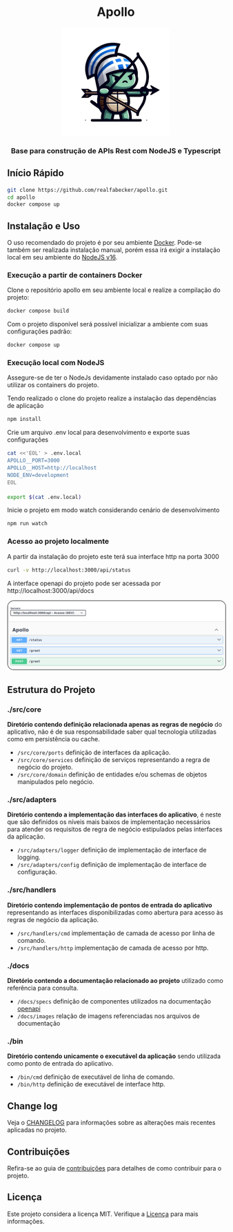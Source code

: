 <h1 align="center">
    Apollo
</h1>
<p align="center">
    <img src="./docs/images/apollo-2.png" alt="apollo" width="250" height="250">
</p> 
<h3 align="center">
    Base para construção de APIs Rest com NodeJS e Typescript
</h3>

## Início Rápido

```bash
git clone https://github.com/realfabecker/apollo.git
cd apollo
docker compose up
```

## Instalação e Uso

O uso recomendado do projeto é por seu ambiente [Docker](https://docs.docker.com/engine/install/). Pode-se também ser realizada instalação manual, porém essa 
irá exigir a instalação local em seu ambiente do [NodeJS v16](https://nodejs.org/en).

### Execução a partir de containers Docker

Clone o repositório apollo em seu ambiente local e realize a compilação do projeto:

```bash
docker compose build
```

Com o projeto disponível será possível inicializar a ambiente com suas configurações padrão:

```bash
docker compose up
```

### Execução local com NodeJS

Assegure-se de ter o NodeJs devidamente instalado caso optado por não utilizar os containers do projeto.

Tendo realizado o clone do projeto realize a instalação das dependências de aplicação

```bash
npm install
```

Crie um arquivo .env local para desenvolvimento e exporte suas configurações

```bash
cat <<'EOL' > .env.local
APOLLO__PORT=3000
APOLLO__HOST=http://localhost
NODE_ENV=development
EOL

export $(cat .env.local)
```

Inicie o projeto em modo watch considerando cenário de desenvolvimento

```bash
npm run watch
```

### Acesso ao projeto localmente

A partir da instalação do projeto este terá sua interface http na porta 3000

```bash
curl -v http://localhost:3000/api/status
```

A interface openapi do projeto pode ser acessada por http://localhost:3000/api/docs


<img src="./docs/images/openapi.png" alt="open api documentation" style="border: 2px solid  gray; border-radius:15px">

## Estrutura do Projeto

### ./src/core

**Diretório contendo definição relacionada apenas as regras de negócio** do aplicativo, não é de sua responsabilidade
saber qual tecnologia utilizadas como em persistência ou cache.

* `/src/core/ports` definição de interfaces da aplicação.
* `/src/core/services` definição de serviços representando a regra de negócio do projeto.
* `/src/core/domain` definição de entidades e/ou schemas de objetos manipulados pelo negócio.

### ./src/adapters

**Diretório contendo a implementação das interfaces do aplicativo**, é neste que são definidos os níveis mais baixos de
implementação necessários para atender os requisitos de regra de negócio estipulados pelas interfaces da aplicação.

* `/src/adapters/logger` definição de implementação de interface de logging.
* `/src/adapters/config` definição de implementação de interface de configuração.

### ./src/handlers

**Diretório contendo implementação de pontos de entrada do aplicativo** representando as interfaces disponibilizadas
como abertura para acesso às regras de negócio da aplicação.

* `/src/handlers/cmd` implementação de camada de acesso por linha de comando.
* `/src/handlers/http` implementação de camada de acesso por http.

### ./docs

**Diretório contendo a documentação relacionado ao projeto** utilizado como referência para consulta.

* `/docs/specs` definição de componentes utilizados na documentação [openapi](https://swagger.io/specification/)
* `/docs/images` relação de imagens referenciadas nos arquivos de documentação

### ./bin

**Diretório contendo unicamente o executável da aplicação** sendo utilizada como ponto de entrada do aplicativo.

* `/bin/cmd` definição de executável de linha de comando.
* `/bin/http` definição de executável de interface http.

## Change log

Veja o [CHANGELOG](./CHANGELOG.md) para informações sobre as alterações mais recentes aplicadas no projeto.

## Contribuições

Refira-se ao guia de [contribuições](./docs/CONTRIBUTING.md) para detalhes de como contribuir para o projeto.

## Licença

Este projeto considera a licença MIT. Verifique a [Licença](LICENSE.md) para mais informações.